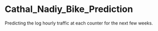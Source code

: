 # Cathal_Nadiy_Bike_Prediction
 Predicting the log hourly traffic at each counter for the next few weeks.
